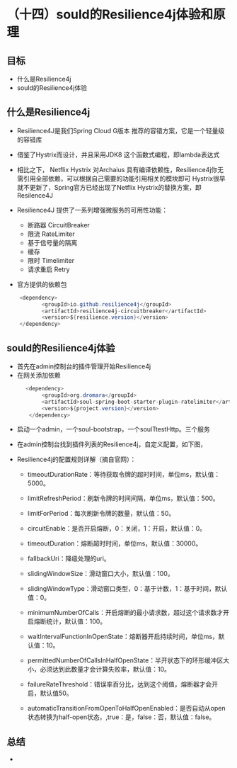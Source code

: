 # （十四）sould的Resilience4j体验和原理

##  目标
* 什么是Resilience4j
* sould的Resilience4j体验



## 什么是Resilience4j
* Resilience4J是我们Spring Cloud G版本 推荐的容错方案，它是一个轻量级的容错库
* 借鉴了Hystrix而设计，并且采用JDK8 这个函数式编程，即lambda表达式
* 相比之下， Netflix Hystrix 对Archaius 具有编译依赖性，Resilience4j你无需引用全部依赖，可以根据自己需要的功能引用相关的模块即可
Hystrix很早就不更新了，Spring官方已经出现了Netflix Hystrix的替换方案，即Resilence4J
* Resilience4J 提供了一系列增强微服务的可用性功能：
    *  断路器 CircuitBreaker
    *  限流 RateLimiter
    *  基于信号量的隔离
    *  缓存
    *  限时 Timelimiter
    *  请求重启  Retry

* 官方提供的依赖包
 ```Java   
     <dependency>
            <groupId>io.github.resilience4j</groupId>
            <artifactId>resilience4j-circuitbreaker</artifactId>
            <version>${resilience.version}</version>
     </dependency>
  ```

## sould的Resilience4j体验
* 首先在admin控制台的插件管理开始Resilience4j
* 在网关添加依赖
 ```Java   
       <dependency>
            <groupId>org.dromara</groupId>
            <artifactId>soul-spring-boot-starter-plugin-ratelimiter</artifactId>
            <version>${project.version}</version>
        </dependency>
  ```
* 启动一个admin，一个soul-bootstrap，一个soulTtestHttp。三个服务

* 在admin控制台找到插件列表的Resilience4j，自定义配置，如下图，



* Resilience4j的配置规则详解（摘自官网）：

    * timeoutDurationRate：等待获取令牌的超时时间，单位ms，默认值：5000。

    * limitRefreshPeriod：刷新令牌的时间间隔，单位ms，默认值：500。

    * limitForPeriod：每次刷新令牌的数量，默认值：50。

    * circuitEnable：是否开启熔断，0：关闭，1：开启，默认值：0。

    * timeoutDuration：熔断超时时间，单位ms，默认值：30000。

    * fallbackUri：降级处理的uri。

    * slidingWindowSize：滑动窗口大小，默认值：100。

    * slidingWindowType：滑动窗口类型，0：基于计数，1：基于时间，默认值：0。

    * minimumNumberOfCalls：开启熔断的最小请求数，超过这个请求数才开启熔断统计，默认值：100。

    * waitIntervalFunctionInOpenState：熔断器开启持续时间，单位ms，默认值：10。

    * permittedNumberOfCallsInHalfOpenState：半开状态下的环形缓冲区大小，必须达到此数量才会计算失败率，默认值：10。

    * failureRateThreshold：错误率百分比，达到这个阈值，熔断器才会开启，默认值50。

    * automaticTransitionFromOpenToHalfOpenEnabled：是否自动从open状态转换为half-open状态，,true：是，false：否，默认值：false。
    
    
    
## 总结
* 
